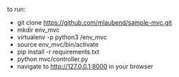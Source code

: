 to run:
- git clone https://github.com/mlaubend/sample-mvc.git
- mkdir env_mvc
- virtualenv -p python3 /env_mvc 
- source env_mvc/bin/activate
- pip install -r requirements.txt
- python mvc/controller.py
- navigate to http://127.0.0.1:8000 in your browser
